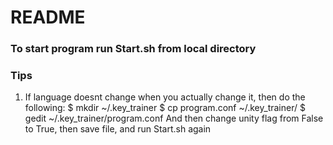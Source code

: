 # README #

### To start program run Start.sh from local directory ####

### Tips ###
1) If language doesnt change when you actually change it, then do the following:
    $ mkdir ~/.key_trainer
    $ cp program.conf ~/.key_trainer/
    $ gedit ~/.key_trainer/program.conf
 And then change unity flag from False to True, then save file, and run Start.sh again